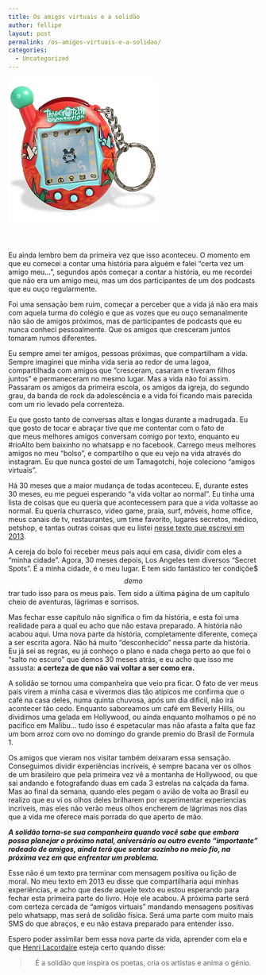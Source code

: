 ```yaml
---
title: Os amigos virtuais e a solidão
author: fellipe
layout: post
permalink: /os-amigos-virtuais-e-a-solidao/
categories:
  - Uncategorized
---
```

[<img class="size-full wp-image-372 aligncenter" alt="tamagotchi4" src="/img/posts//2015/08/tamagotchi4.jpg" width="300" height="300" />][1]

&nbsp;

Eu ainda lembro bem da primeira vez que isso aconteceu. O momento em que eu comecei a contar uma história para alguém e falei &#8220;certa vez um amigo meu&#8230;&#8221;, segundos após começar a contar a história, eu me recordei que não era um amigo meu, mas um dos participantes de um dos podcasts que eu ouço regularmente.

Foi uma sensação bem ruim, começar a perceber que a vida já não era mais com aquela turma do colégio e que as vozes que eu ouço semanalmente não são de amigos próximos, mas de participantes de podcasts que eu nunca conheci pessoalmente. Que os amigos que cresceram juntos tomaram rumos diferentes.

Eu sempre amei ter amigos, pessoas próximas, que compartilham a vida. Sempre imaginei que minha vida seria ao redor de uma lagoa, compartilhada com amigos que &#8220;cresceram, casaram e tiveram filhos juntos&#8221; e permaneceram no mesmo lugar. Mas a vida não foi assim. Passaram os amigos da primeira escola, os amigos da igreja, do segundo grau, da banda de rock da adolescência e a vida foi ficando mais parecida com um rio levado pela correnteza.

<span style="font-size: 1em;">Eu que gosto tanto de conversas altas e longas durante a madrugada. Eu que gosto de tocar e abraçar tive que me contentar com o fato de que </span>meus melhores amigos conversam comigo por texto, enquanto eu #rioAlto bem baixinho no whatsapp e no facebook. Carrego meus melhores amigos no meu &#8220;bolso&#8221;, e compartilho o que eu vejo na vida através do instagram. Eu que nunca gostei de um Tamagotchi, hoje coleciono &#8220;amigos virtuais&#8221;.

Há 30 meses que a maior mudança de todas aconteceu. E, durante estes 30 meses, eu me peguei esperando &#8220;a vida voltar ao normal&#8221;. Eu tinha uma lista de coisas que eu queria que acontecessem para que a vida voltasse ao normal. Eu queria churrasco, video game, praia, surf, móveis, home office, meus canais de tv, restaurantes, um time favorito, lugares secretos, médico, petshop, e tantas outras coisas que eu listei <a href="http://fellipebrito.com/sobre-mudancas-e-montanha-russa/" target="_blank">nesse texto que escrevi em 2013</a>.

A cereja do bolo foi receber meus pais aqui em casa, dividir com eles a &#8220;minha cidade&#8221;. Agora, 30 meses depois, Los Angeles tem diversos &#8220;Secret Spots&#8221;. É a minha cidade, é o meu lugar. E tem sido fantástico ter condiçõe$$$ de mo$$trar tudo isso para os meus pais. Tem sido a última página de um capítulo cheio de aventuras, lágrimas e sorrisos.

Mas fechar esse capítulo não significa o fim da história, e esta foi uma realidade para a qual eu acho que não estava preparado. A história não acabou aqui. Uma nova parte da história, completamente diferente, começa a ser escrita agora. Não há muito &#8220;desconhecido&#8221; nessa parte da história. Eu já sei as regras, eu já conheço o plano e nada chega perto ao que foi o &#8220;salto no escuro&#8221; que demos 30 meses atrás, e eu acho que isso me assusta: **a certeza de que não vai voltar a ser como era.**

A solidão se tornou uma companheira que veio pra ficar. O fato de ver meus pais virem a minha casa e vivermos dias tão atípicos me confirma que o café na casa deles, numa quinta chuvosa, após um dia dificil, não irá acontecer tão cedo. Enquanto saboreamos um café em Beverly Hills, ou dividimos uma gelada em Hollywood, ou ainda enquanto molhamos o pé no pacífico em Malibu&#8230; tudo isso é espetacular mas não afasta a falta que faz um bom arroz com ovo no domingo do grande premio do Brasil de Formula 1.

Os amigos que vieram nos visitar também deixaram essa sensação. Conseguimos dividir experiências incríveis, é sempre bacana ver os olhos de um brasileiro que pela primeira vez vê a montanha de Hollywood, ou que sai andando e fotografando duas em cada 3 estrelas na calçada da fama. Mas ao final da semana, quando eles pegam o avião de volta ao Brasil eu realizo que eu vi os olhos deles brilharem por experimentar experiencias incríveis, mas eles não verão meus olhos encherem de lágrimas nos dias que a vida me oferece mais porrada do que aperto de mão.

***A solidão torna-se sua companheira quando você sabe que embora possa planejar o próximo natal, aniversário ou outro evento &#8220;importante&#8221; rodeado de amigos, ainda terá que sentar sozinho no meio fio, na próxima vez em que enfrentar um problema.***

Esse não é um texto pra terminar com mensagem positiva ou lição de moral. No meu texto em 2013 eu disse que compartilharia aqui minhas experiências, e acho que desde aquele texto eu estou esperando para fechar esta primeira parte do livro. Hoje ele acabou. A próxima parte será com certeza cercada de &#8220;amigos virtuais&#8221; mandando mensagens positivas pelo whatsapp, mas será de solidão física. Será uma parte com muito mais SMS do que abraços, e eu não estava preparado para entender isso.

Espero poder assimilar bem essa nova parte da vida, aprender com ela e que <a href="https://pt.wikipedia.org/wiki/Henri_Dominique_Lacordaire" target="_blank">Henri Lacordaire</a> esteja certo quando disse:

> <p style="text-align: center;">
>   É a solidão que inspira os poetas, cria os artistas e anima o génio.
> </p>

&nbsp;

 [1]: /img/posts//2015/08/tamagotchi4.jpg